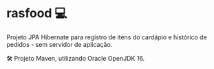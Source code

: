 # rasfood 💻
Projeto JPA Hibernate para registro de itens do cardápio e histórico de pedidos - sem servidor de aplicação.

🛠️ Projeto Maven, utilizando Oracle OpenJDK 16. 
